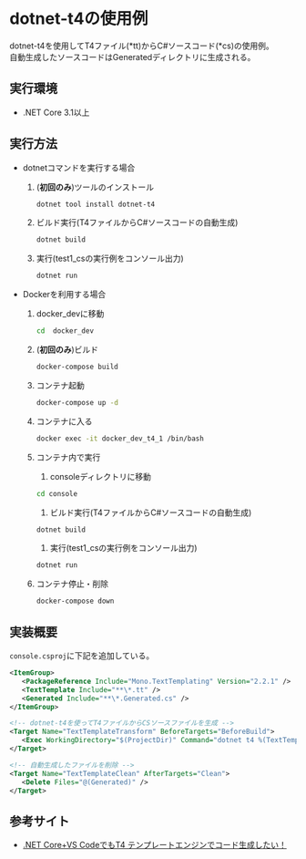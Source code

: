 dotnet-t4の使用例
===
dotnet-t4を使用してT4ファイル(*tt)からC#ソースコード(*cs)の使用例。  
自動生成したソースコードはGeneratedディレクトリに生成される。

## 実行環境
* .NET Core 3.1以上

## 実行方法
* dotnetコマンドを実行する場合
   1. (**初回のみ**)ツールのインストール  
      ```sh
      dotnet tool install dotnet-t4
      ```

   1. ビルド実行(T4ファイルからC#ソースコードの自動生成)  
      ```sh
      dotnet build
      ```

   1. 実行(test1_csの実行例をコンソール出力)  
      ```sh
      dotnet run
      ```

* Dockerを利用する場合
  1. docker_devに移動  
     ```sh
     cd  docker_dev
     ```

  1. (**初回のみ**)ビルド  
     ```sh
     docker-compose build
     ```

  1. コンテナ起動  
     ```sh
     docker-compose up -d
     ```

  1. コンテナに入る  
     ```sh
     docker exec -it docker_dev_t4_1 /bin/bash
     ```

  1. コンテナ内で実行 
     1. consoleディレクトリに移動  
     ```sh
     cd console
     ```

     1. ビルド実行(T4ファイルからC#ソースコードの自動生成)  
     ```sh
     dotnet build
     ```

     1. 実行(test1_csの実行例をコンソール出力)  
     ```sh
     dotnet run
     ```

  1. コンテナ停止・削除  
     ```sh
     docker-compose down
     ```

## 実装概要
```console.csproj```に下記を追加している。
```XML
<ItemGroup>
   <PackageReference Include="Mono.TextTemplating" Version="2.2.1" />
   <TextTemplate Include="**\*.tt" />
   <Generated Include="**\*.Generated.cs" />
</ItemGroup>

<!-- dotnet-t4を使ってT4ファイルからCSソースファイルを生成 -->
<Target Name="TextTemplateTransform" BeforeTargets="BeforeBuild">
   <Exec WorkingDirectory="$(ProjectDir)" Command="dotnet t4 %(TextTemplate.Identity) -c $(RootNameSpace).%(TextTemplate.Filename) -o Generated/%(TextTemplate.Filename).Generated.cs" />
</Target>

<!-- 自動生成したファイルを削除 -->
<Target Name="TextTemplateClean" AfterTargets="Clean">
   <Delete Files="@(Generated)" />
</Target>
```

## 参考サイト
* [.NET Core+VS CodeでもT4 テンプレートエンジンでコード生成したい！](https://qiita.com/nogic1008/items/2c4049d43a11e83df15b)